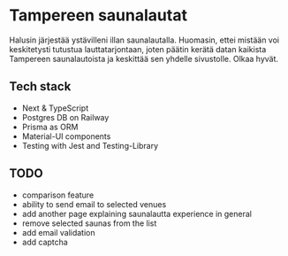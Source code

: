 # Tampereen saunalautat
Halusin järjestää ystävilleni illan saunalautalla. Huomasin, ettei mistään voi keskitetysti tutustua lauttatarjontaan, joten päätin kerätä datan kaikista Tampereen saunalautoista ja keskittää sen yhdelle sivustolle. Olkaa hyvät.

## Tech stack
- Next & TypeScript
- Postgres DB on Railway
- Prisma as ORM
- Material-UI components
- Testing with Jest and Testing-Library

## TODO
- comparison feature
- ability to send email to selected venues
- add another page explaining saunalautta experience in general
- remove selected saunas from the list
- add email validation
- add captcha